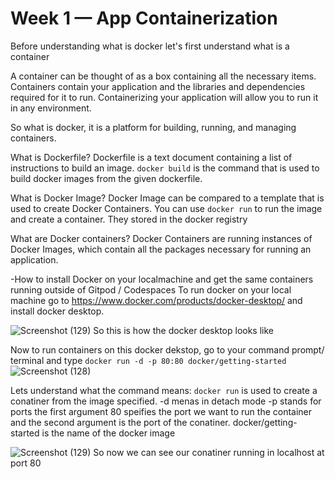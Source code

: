 # Week 1 — App Containerization

Before understanding what is docker let's first understand what is a container

A container can be thought of as a box containing all the necessary items. Containers contain your application and the libraries and dependencies required for it to run.
Containerizing your application will allow you to run it in any environment.

So what is docker, it is a platform for building, running, and managing containers.

What is Dockerfile?
Dockerfile is a text document containing a list of instructions to build an image. ```docker build``` is the command that is used to build docker images from the given dockerfile.

What is Docker Image?
Docker Image can be compared to a template that is used to create Docker Containers. You can use ```docker run``` to run the image and create a container. They stored in the docker registry

What are Docker containers?
Docker Containers are running instances of Docker Images, which contain all the packages necessary for running an application.

-How to install Docker on your localmachine and get the same containers running outside of Gitpod / Codespaces
To run docker on your local machine go to https://www.docker.com/products/docker-desktop/ and install docker desktop.

![Screenshot (129)](https://user-images.githubusercontent.com/59307860/221364268-15082f63-a3a8-4297-a8fc-e00cc722851f.png)
So this is how the docker desktop looks like


Now to run containers on this docker dekstop, go to your command prompt/ terminal and type ```docker run -d -p 80:80 docker/getting-started```
![Screenshot (128)](https://user-images.githubusercontent.com/59307860/221364857-33faa0bb-4bf9-4958-9aea-8adc6b54e713.png)

Lets understand what the command means: ```docker run``` is used to create a conatiner from the image specified. 
-d menas in detach mode
-p stands for ports the first argument 80 speifies the port we want to run the container and the second argument is the port of the conatiner. 
docker/getting-started is the name of the docker image


![Screenshot (129)](https://user-images.githubusercontent.com/59307860/221364770-66c49819-e4c1-47f4-b495-91de76bde8b7.png)
So now we can see our conatiner running in localhost at port 80 
